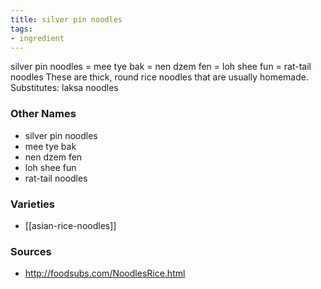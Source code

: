 ```yaml
---
title: silver pin noodles
tags:
- ingredient
---
```

silver pin noodles = mee tye bak = nen dzem fen = loh shee fun = rat-tail noodles These are thick, round rice noodles that are usually homemade. Substitutes: laksa noodles

### Other Names

* silver pin noodles
* mee tye bak
* nen dzem fen
* loh shee fun
* rat-tail noodles

### Varieties

* [[asian-rice-noodles]]

### Sources
* http://foodsubs.com/NoodlesRice.html
